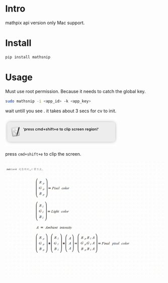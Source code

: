 # Intro
mathpix api version
only Mac support. 


# Install
``` bash
pip install mathsnip
```


# Usage
Must use root permission. Because it needs to catch the global key.
``` bash
sudo mathsnip -i <app_id> -k <app_key>
```

wait untill you see . it takes about 3 secs for cv to init.

![Image](assets/2020-03-21-22-32-28.png)

press `cmd+shift+e` to clip the screen. 



![Image](assets/2020-03-21-22-23-58.gif)
